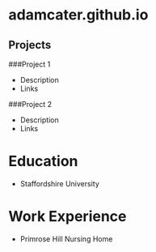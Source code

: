 # adamcater.github.io

## Projects
###Project 1
- Description
- Links

###Project 2
- Description
- Links

# Education
- Staffordshire University

# Work Experience
- Primrose Hill Nursing Home
